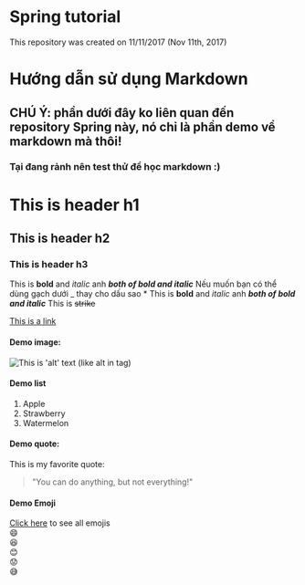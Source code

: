 ﻿# Spring tutorial
This repository was created on 11/11/2017 (Nov 11th, 2017)

# Hướng dẫn sử dụng Markdown
## CHÚ Ý: phần dưới đây ko liên quan đến repository Spring này, nó chỉ là phần demo về markdown mà thôi!
### Tại đang rảnh nên test thử để học markdown :)

# This is header h1
## This is header h2
### This is header h3

This is **bold** and *italic* anh ***both of bold and italic*** 
Nếu muốn bạn có thể dùng gạch dưới _ thay cho dấu sao * 
This is __bold__ and _italic_ anh ___both of bold and italic___ 
This is ~~strike~~ 

[This is a link](https://www.google.com.vn/ "This is the title of link")

#### Demo image:
![This is 'alt' text (like alt in <img> tag)](https://github-atom-io-herokuapp-com.global.ssl.fastly.net/assets/packages-0fc07ecae73a786761ada738d16ae2ff.gif)

#### Demo list
1. Apple
2. Strawberry
3. Watermelon

#### Demo quote:
This is my favorite quote:
> "You can do anything, but not everything!"

#### Demo Emoji
[Click here](https://www.webpagefx.com/tools/emoji-cheat-sheet/) to see all emojis  
:smile:  
:laughing:  
:blush:  
:worried:  
:sweat_smile:  


